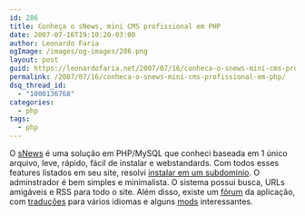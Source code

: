 ```yaml
---
id: 286
title: Conheça o sNews, mini CMS profissional em PHP
date: 2007-07-16T19:10:20-03:00
author: Leonardo Faria
ogImage: /images/og-images/286.png
layout: post
guid: https://leonardofaria.net/2007/07/16/conheca-o-snews-mini-cms-profissional-em-php/
permalink: /2007/07/16/conheca-o-snews-mini-cms-profissional-em-php/
dsq_thread_id:
  - "1000136768"
categories:
  - php
tags:
  - php
---
```

O [sNews](http://www.solucija.com/home/snews/) é uma solução em PHP/MySQL que conheci baseada em 1 único arquivo, leve, rápido, fácil de instalar e webstandards. Com todos esses features listados em seu site, resolvi [instalar em um subdominio](http://www.snews.leonardofaria.net). O adminstrador é bem simples e minimalista. O sistema possui busca, URLs amigáveis e RSS para todo o site. Além disso, existe um [fórum](http://forum.solucija.com/) da aplicação, com [traduções](http://forum.solucija.com/viewforum.php?id=52) para vários idiomas e alguns [mods](http://forum.solucija.com/viewforum.php?id=50) interessantes.
